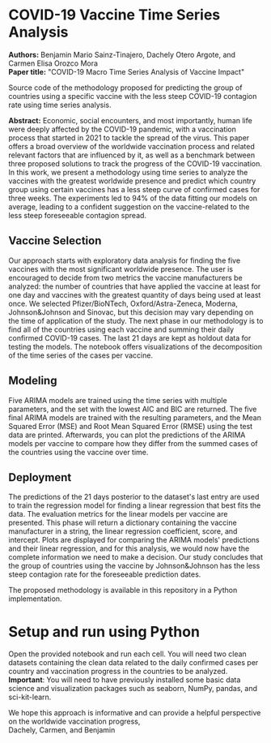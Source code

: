 # COVID-19 Vaccine Time Series Analysis
**Authors:** Benjamin Mario Sainz-Tinajero, Dachely Otero Argote, and Carmen Elisa Orozco Mora  
**Paper title:** "COVID-19 Macro Time Series Analysis of Vaccine Impact"  

Source code of the methodology proposed for predicting the group of countries using a specific vaccine with the less steep COVID-19 contagion rate using time series analysis.  

**Abstract:** Economic, social encounters, and most importantly, human life were deeply affected by the COVID-19 pandemic, with a vaccination process that started in 2021 to tackle the spread of the virus. This paper offers a broad overview of the worldwide vaccination process and related relevant factors that are influenced by it, as well as a benchmark between three proposed solutions to track the progress of the COVID-19 vaccination. In this work, we present a methodology using time series to analyze the vaccines with the greatest worldwide presence and predict which country group using certain vaccines has a less steep curve of confirmed cases for three weeks. The experiments led to 94\% of the data fitting our models on average, leading to a confident suggestion on the vaccine-related to the less steep foreseeable contagion spread.

## Vaccine Selection
Our approach starts with exploratory data analysis for finding the five vaccines with the most significant worldwide presence. The user is encouraged to decide from two metrics the vaccine manufacturers be analyzed: the number of countries that have applied the vaccine at least for one day and vaccines with the greatest quantity of days being used at least once. We selected Pfizer/BioNTech, Oxford/Astra-Zeneca, Moderna, Johnson&Johnson and Sinovac, but this decision may vary depending on the time of application of the study. The next phase in our methodology is to find all of the countries using each vaccine and summing their daily confirmed COVID-19 cases. The last 21 days are kept as holdout data for testing the models. The notebook offers visualizations of the decomposition of the time series of the cases per vaccine.

## Modeling
Five ARIMA models are trained using the time series with multiple parameters, and the set with the lowest AIC and BIC are returned. The five final ARIMA models are trained with the resulting parameters, and the Mean Squared Error (MSE) and Root Mean Squared Error (RMSE) using the test data are printed. Afterwards, you can plot the predictions of the ARIMA models per vaccine to compare how they differ from the summed cases of the countries using the vaccine over time.

## Deployment
The predictions of the 21 days posterior to the dataset's last entry are used to train the regression model for finding a linear regression that best fits the data. The evaluation metrics for the linear models per vaccine are presented. This phase will return a dictionary containing the vaccine manufacturer in a string, the linear regression coefficient, score, and intercept. Plots are displayed for comparing the ARIMA models' predictions and their linear regression, and for this analysis, we would now have the complete information we need to make a decision. Our study concludes that the group of countries using the vaccine by Johnson&Johnson has the less steep contagion rate for the foreseeable prediction dates.

The proposed methodology is available in this repository in a Python implementation.

# Setup and run using Python
Open the provided notebook and run each cell. You will need two clean datasets containing the clean data related to the daily confirmed cases per country and vaccination progress in the countries to be analyzed.  
**Important**: You will need to have previously installed some basic data science and visualization packages such as seaborn, NumPy, pandas, and sci-kit-learn.

We hope this approach is informative and can provide a helpful perspective on the worldwide vaccination progress,  
Dachely, Carmen, and Benjamin 
